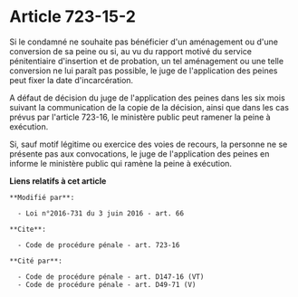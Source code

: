 # Article 723-15-2

Si le condamné ne souhaite pas bénéficier d'un aménagement ou d'une conversion de sa peine ou si, au vu du rapport motivé du
service pénitentiaire d'insertion et de probation, un tel aménagement ou une telle conversion ne lui paraît pas possible, le
juge de l'application des peines peut fixer la date d'incarcération. 

A défaut de décision du juge de l'application des peines dans les six mois suivant la communication de la copie de la
décision, ainsi que dans les cas prévus par l'article 723-16, le ministère public peut ramener la peine à exécution. 

Si, sauf motif légitime ou exercice des voies de recours, la personne ne se présente pas aux convocations, le juge de
l'application des peines en informe le ministère public qui ramène la peine à exécution.

**Liens relatifs à cet article**

	**Modifié par**:

	  - Loi n°2016-731 du 3 juin 2016 - art. 66

	**Cite**:

	  - Code de procédure pénale - art. 723-16

	**Cité par**:

	  - Code de procédure pénale - art. D147-16 (VT)
	  - Code de procédure pénale - art. D49-71 (V)
